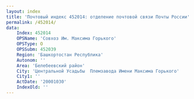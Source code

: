```yaml
---
layout: index
title: 'Почтовый индекс 452014: отделение почтовой связи Почты России'
permalink: /452014/
data:
    Index: 452014
    OPSName: 'Совхоз Им. Максима Горького'
    OPSType: О
    OPSSubm: 452039
    Region: 'Башкортостан Республика'
    Autonom: ''
    Area: 'Белебеевский район'
    City: 'Центральной Усадьбы  Племзавода Имени Максима Горького'
    City1: ''
    ActDate: '20001030'
    IndexOld: ''
---
```

